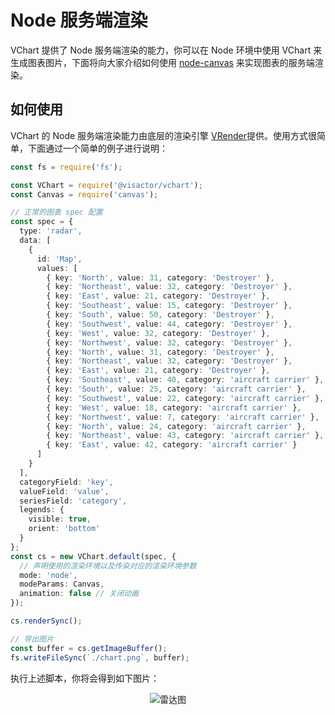 # Node 服务端渲染

VChart 提供了 Node 服务端渲染的能力，你可以在 Node 环境中使用 VChart 来生成图表图片，下面将向大家介绍如何使用 [node-canvas](https://github.com/Automattic/node-canvas) 来实现图表的服务端渲染。

## 如何使用

VChart 的 Node 服务端渲染能力由底层的渲染引擎 [VRender](https://github.com/VisActor/VRender)提供。使用方式很简单，下面通过一个简单的例子进行说明：

```ts
const fs = require('fs');

const VChart = require('@visactor/vchart');
const Canvas = require('canvas');

// 正常的图表 spec 配置
const spec = {
  type: 'radar',
  data: [
    {
      id: 'Map',
      values: [
        { key: 'North', value: 31, category: 'Destroyer' },
        { key: 'Northeast', value: 32, category: 'Destroyer' },
        { key: 'East', value: 21, category: 'Destroyer' },
        { key: 'Southeast', value: 15, category: 'Destroyer' },
        { key: 'South', value: 50, category: 'Destroyer' },
        { key: 'Southwest', value: 44, category: 'Destroyer' },
        { key: 'West', value: 32, category: 'Destroyer' },
        { key: 'Northwest', value: 32, category: 'Destroyer' },
        { key: 'North', value: 31, category: 'Destroyer' },
        { key: 'Northeast', value: 32, category: 'Destroyer' },
        { key: 'East', value: 21, category: 'Destroyer' },
        { key: 'Southeast', value: 40, category: 'aircraft carrier' },
        { key: 'South', value: 25, category: 'aircraft carrier' },
        { key: 'Southwest', value: 22, category: 'aircraft carrier' },
        { key: 'West', value: 18, category: 'aircraft carrier' },
        { key: 'Northwest', value: 7, category: 'aircraft carrier' },
        { key: 'North', value: 24, category: 'aircraft carrier' },
        { key: 'Northeast', value: 43, category: 'aircraft carrier' },
        { key: 'East', value: 42, category: 'aircraft carrier' }
      ]
    }
  ],
  categoryField: 'key',
  valueField: 'value',
  seriesField: 'category',
  legends: {
    visible: true,
    orient: 'bottom'
  }
};
const cs = new VChart.default(spec, {
  // 声明使用的渲染环境以及传染对应的渲染环境参数
  mode: 'node',
  modeParams: Canvas,
  animation: false // 关闭动画
});

cs.renderSync();

// 导出图片
const buffer = cs.getImageBuffer();
fs.writeFileSync(`./chart.png`, buffer);
```

执行上述脚本，你将会得到如下图片：


<div style="text-align: center;">
  <img src="https://tosv.byted.org/obj/bit-cloud/0a2e223bdcd7410c08f6a6a24.png" alt="雷达图">
</div>

